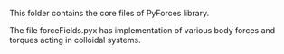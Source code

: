 This folder contains the core files of PyForces library.

The file forceFields.pyx has implementation of various body forces and torques acting in colloidal systems. 
